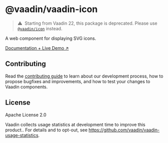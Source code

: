 # @vaadin/vaadin-icon

> ⚠️&nbsp; Starting from Vaadin 22, this package is deprecated.
> Please use [`@vaadin/icon`](https://www.npmjs.com/package/@vaadin/icon) instead.

A web component for displaying SVG icons.

[Documentation + Live Demo ↗](https://vaadin.com/docs/latest/ds/foundation/icons)

## Contributing

Read the [contributing guide](https://vaadin.com/docs/latest/contributing/overview) to learn about our development process, how to propose bugfixes and improvements, and how to test your changes to Vaadin components.

## License

Apache License 2.0

Vaadin collects usage statistics at development time to improve this product..
For details and to opt-out, see https://github.com/vaadin/vaadin-usage-statistics.
